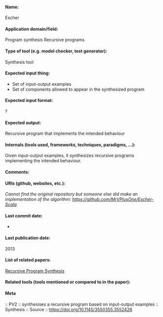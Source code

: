 #### Name:
Escher

#### Application domain/field:
Program synthesis
Recursive programs

#### Type of tool (e.g. model checker, test generator):
Synthesis tool

#### Expected input thing:
- Set of input-output examples
- Set of components allowed to appear in the synthesized program

#### Expected input format:
?

#### Expected output:
Recursive program that implements the intended behaviour

#### Internals (tools used, frameworks, techniques, paradigms, ...):
Given input-output examples, it synthesizes recursive programs implementing the intended behaviour. 

#### Comments:

#### URIs (github, websites, etc.):
*Cannot find the original repository but someone else did make an implementation of the algorithm: https://github.com/MrVPlusOne/Escher-Scala*

#### Last commit date:
-

#### Last publication date:
2013

#### List of related papers:
[Recursive Program Synthesis](https://doi.org/10.1007/978-3-642-39799-8_67)

#### Related tools (tools mentioned or compared to in the paper):

#### Meta
:: PV2 :: synthesises a recursive program based on input-output examples
:: Synthesis
:: Source :: https://doi.org/10.1145/3550355.3552426
